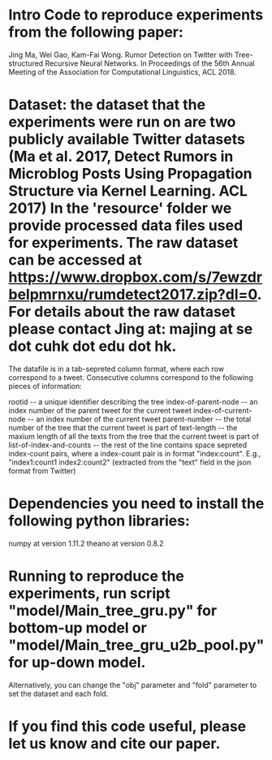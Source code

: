 # Intro Code to reproduce experiments from the following paper:

Jing Ma, Wei Gao, Kam-Fai Wong. Rumor Detection on Twitter with Tree-structured Recursive Neural Networks. In Proceedings of the
56th Annual Meeting of the Association for Computational Linguistics, ACL 2018.

# Dataset: the dataset that the experiments were run on are two publicly available Twitter datasets (Ma et al. 2017, Detect Rumors in Microblog Posts Using Propagation Structure via Kernel Learning. ACL 2017) In the 'resource' folder we provide processed data files used for experiments. The raw dataset can be accessed at https://www.dropbox.com/s/7ewzdrbelpmrnxu/rumdetect2017.zip?dl=0. For details about the raw dataset please contact Jing at: majing at se dot cuhk dot edu dot hk.

The datafile is in a tab-sepreted column format, where each row correspond to a tweet. Consecutive columns correspond to the following pieces of information:

rootid -- a unique identifier describing the tree
index-of-parent-node -- an index number of the parent tweet for the current tweet
index-of-current-node -- an index number of the current tweet
parent-number -- the total number of the tree that the current tweet is part of
text-length -- the maxium length of all the texts from the tree that the current tweet is part of 
list-of-index-and-counts -- the rest of the line contains space sepreted index-count pairs, where a index-count pair is in format "index:count". E.g., "index1:count1 index2:count2" (extracted from the "text" field in the json format from Twitter)

# Dependencies you need to install the following python libraries:
numpy at version 1.11.2
theano at version 0.8.2

# Running to reproduce the experiments, run script "model/Main_tree_gru.py" for bottom-up model or "model/Main_tree_gru_u2b_pool.py" for up-down model.

Alternatively, you can change the "obj" parameter and "fold" parameter to set the dataset and each fold.

# If you find this code useful, please let us know and cite our paper.
